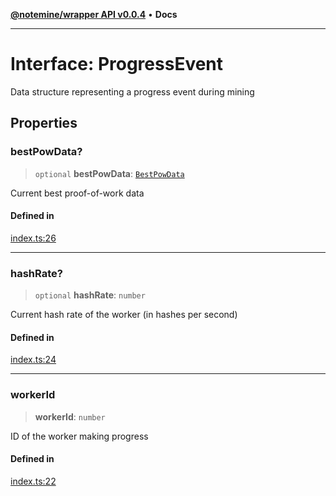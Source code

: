 [**@notemine/wrapper API v0.0.4**](../README.md) • **Docs**

***

# Interface: ProgressEvent

Data structure representing a progress event during mining

## Properties

### bestPowData?

> `optional` **bestPowData**: [`BestPowData`](BestPowData.md)

Current best proof-of-work data

#### Defined in

[index.ts:26](https://github.com/sandwichfarm/minnote-wasm/blob/dc6f370600c3d4348f40a1c0bba1ae3cb37dbb5a/packages/wrapper/src/index.ts#L26)

***

### hashRate?

> `optional` **hashRate**: `number`

Current hash rate of the worker (in hashes per second)

#### Defined in

[index.ts:24](https://github.com/sandwichfarm/minnote-wasm/blob/dc6f370600c3d4348f40a1c0bba1ae3cb37dbb5a/packages/wrapper/src/index.ts#L24)

***

### workerId

> **workerId**: `number`

ID of the worker making progress

#### Defined in

[index.ts:22](https://github.com/sandwichfarm/minnote-wasm/blob/dc6f370600c3d4348f40a1c0bba1ae3cb37dbb5a/packages/wrapper/src/index.ts#L22)
